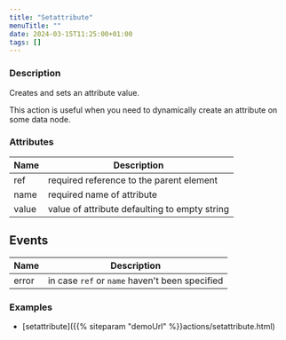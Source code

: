 ```yaml
---
title: "Setattribute"
menuTitle: ""
date: 2024-03-15T11:25:00+01:00
tags: []
---
```


### Description

Creates and sets an attribute value.

This action is useful when you need to dynamically create an attribute on some data node.

### Attributes

| Name  | Description                                   | 
|-------|-----------------------------------------------| 
| ref   | required reference to the parent element      |
| name  | required name of attribute                    |
| value | value of attribute defaulting to empty string |

## Events

| Name  | Description                                    |
|-------|------------------------------------------------|
| error | in case `ref` or `name` haven't been specified |

### Examples

* [setattribute]({{% siteparam "demoUrl" %}}actions/setattribute.html)
